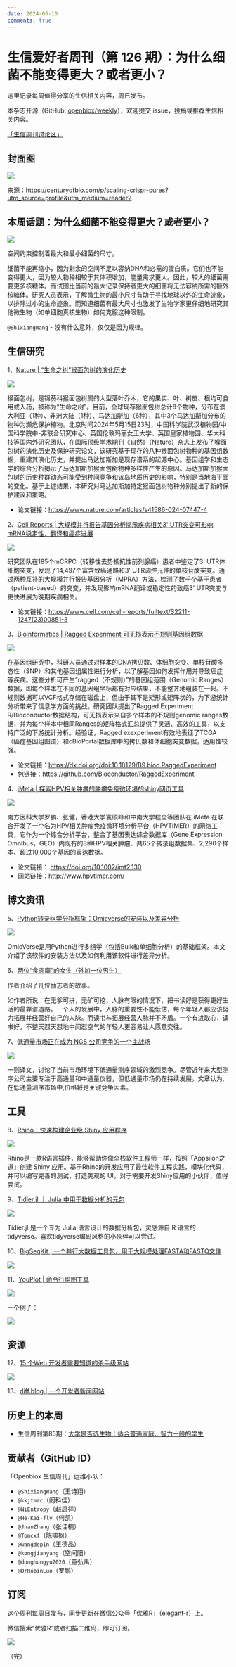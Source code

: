 ```yaml
---
date: 2024-06-10
comments: true
---
```


# 生信爱好者周刊（第 126 期）：为什么细菌不能变得更大？或者更小？

这里记录每周值得分享的生信相关内容，周日发布。

本杂志开源（GitHub: [openbiox/weekly](https://github.com/openbiox/weekly)），欢迎提交 issue，投稿或推荐生信相关内容。

[「生信周刊讨论区」](https://github.com/openbiox/weekly/discussions)

## 封面图


![](https://files.mdnice.com/user/4331/6dc7e362-5c61-4f4b-86f8-0c96d63be2eb.png)

来源：https://centuryofbio.com/p/scaling-crispr-cures?utm_source=profile&utm_medium=reader2

## 本周话题：为什么细菌不能变得更大？或者更小？


![](https://files.mdnice.com/user/4331/ab4b992f-0a70-47d8-bed9-a097ea5513fd.png)

空间约束控制着最大和最小细菌的尺寸。

细菌不能再缩小，因为剩余的空间不足以容纳DNA和必需的蛋白质。它们也不能变得更大，因为较大物种相较于其体积增加，能量需求更大。因此，较大的细菌需要更多核糖体。而试图比当前的最大记录保持者更大的细菌将无法容纳所需的额外核糖体。研究人员表示，了解微生物的最小尺寸有助于寻找地球以外的生命迹象，以排除过小的生命迹象。而知道细菌有最大尺寸也激发了生物学家更仔细地研究其他微生物（如单细胞真核生物）如何克服这种限制。

`@ShixiangWang` - 没有什么意外，仅仅是因为规律。

## 生信研究

1、[Nature | “生命之树”猴面包树的演化历史](https://mp.weixin.qq.com/s/QyrIKnkbOxWVWwfwuHR50g)

![](https://files.mdnice.com/user/4331/fa9b96a2-dd61-449c-837b-aea4e92f7daf.png)

猴面包树，是锦葵科猴面包树属的大型落叶乔木，它的果实、叶、树皮、根均可食用或入药，被称为“生命之树”。目前，全球现存猴面包树总计8个物种，分布在澳大利亚（1种）、非洲大陆（1种）、马达加斯加（6种），其中3个马达加斯加分布的物种为濒危保护植物。北京时间2024年5月15日23时，中国科学院武汉植物园/中国科学院中-非联合研究中心、英国伦敦玛丽女王大学、英国皇家植物园、华大科技等国内外研究团队，在国际顶级学术期刊《自然》（Nature）杂志上发布了猴面包树的演化历史及保护研究论文，该研究基于现存的八种猴面包树物种的基因组数据，重建其演化历史，并提出马达加斯加是现存谱系的起源中心。基因组学和生态学的综合分析揭示了马达加斯加猴面包树物种多样性产生的原因。马达加斯加猴面包树的历史种群动态可能受到种间竞争和该岛地质历史的影响，特别是当地海平面的变化。基于上述结果，本研究对马达加斯加特定猴面包树物种分别提出了新的保护建议和策略。

- 论文链接：https://www.nature.com/articles/s41586-024-07447-4


2、[Cell Reports | 大规模并行报告基因分析揭示疾病相关3' UTR突变可影响mRNA稳定性、翻译和癌症进展](https://mp.weixin.qq.com/s/pNtX8qtSbXDRtRrJM-RhGA)


![](https://files.mdnice.com/user/4331/6ef19a62-fbc4-42a0-afe1-c490660dd354.png)


研究团队在185个mCRPC（转移性去势抵抗性前列腺癌）患者中鉴定了3' UTR体细胞突变，发现了14,497个富含致癌通路和3' UTR调控元件的单核苷酸突变。通过两种互补的大规模并行报告基因分析（MPRA）方法，检测了数千个基于患者（patient-based）的突变，并发现影响mRNA翻译或稳定性的致癌3' UTR突变与更快进展为晚期疾病相关。

- 论文链接：https://www.cell.com/cell-reports/fulltext/S2211-1247(23)00851-3

3、[Bioinformatics | Ragged Experiment 可无损表示不规则基因组数据](https://mp.weixin.qq.com/s/dVH0sbtGFo8_WooWtmxy5g)

![](https://files.mdnice.com/user/4331/13d3e5c8-125a-4d6a-9aa7-b0801d6b9d50.png)

在基因组研究中，科研人员通过对样本的DNA拷贝数、体细胞突变、单核苷酸多态性（SNP）和其他基因组属性进行分析，以了解基因如何发挥作用并导致癌症等疾病。这些分析可产生“ragged（不规则）”的基因组范围（Genomic Ranges）数据，即每个样本在不同的基因组坐标都有对应结果，不能整齐地组装在一起。不规则数据可以VCF格式存储在磁盘上，但由于其不是矩形或矩阵状的，为下游统计分析带来了信息学方面的挑战。研究团队提出了Ragged Experiment R/Bioconductor数据结构，可无损表示来自多个样本的不规则genomic ranges数据，并为每个样本中相同Ranges的矩阵格式汇总提供了灵活、高效的工具，以支持广泛的下游统计分析。经验证，Ragged exexperiment有效地表征了TCGA（癌症基因组图谱）和cBioPortal数据库中的拷贝数和体细胞突变数据，适用性较强。

- 论文链接：https://dx.doi.org/doi:10.18129/B9.bioc.RaggedExperiment
- 包链接：https://github.com/Bioconductor/RaggedExperiment

4、[iMeta | 探索HPV相关肿瘤的肿瘤免疫微环境的shiny网页工具](https://mp.weixin.qq.com/s/1ti7VbVHjZkU2dE2PcDrJw)


![](https://files.mdnice.com/user/4331/587e426a-a88f-45cb-a9cd-2cc3ce7a00ed.png)

南方医科大学罗鹏、张健，香港大学袁硕峰和中南大学程全等团队在 iMeta 在联合开发了一个名为HPV相关肿瘤免疫微环境分析平台（HPVTIMER）的网络工具，它作为一个综合分析平台，整合了基因表达综合数据库（Gene Expression Omnibus，GEO）内现有的8种HPV相关肿瘤、共65个转录组数据集、2,290个样本、超过10,000个基因的表达数据。

- 论文链接： https://doi.org/10.1002/imt2.130
- 网站链接：http://www.hpvtimer.com/


## 博文资讯

5、[Python转录组学分析框架：Omicverse的安装以及差异分析](https://mp.weixin.qq.com/s/fIRVMNHFcffCuCzh_Qozhw)


![](https://files.mdnice.com/user/4331/3f2c35b4-2752-4d92-924b-c0d86404aaf5.png)

OmicVerse是用Python进行多组学（包括Bulk和单细胞分析）的基础框架。本文介绍了该软件的安装方法以及如何利用该软件进行差异分析。

6、[两位“食肉糜”的女生（外加一位男生）](https://mp.weixin.qq.com/s/dMAmQN8ASwPC_32mfYk4xw)

作者介绍了几位励志者的故事。

如作者所说：在无爹可拼，无矿可挖，人脉有限的情况下，把书读好是获得更好生活的最靠谱道路。一个人的发展中，人脉的重要性不能低估，每个年轻人都应该努力拓展并经营好自己的人脉。而读书与拓展经营人脉并不矛盾。一个有进取心，读书好，不整天怼天怼地中间怼空气的年轻人更容易让人愿意交往。

7、[低通量市场正在成为 NGS 公司竞争的一个主战场](https://mp.weixin.qq.com/s/Td4wNJZX50EkDlwUI4uqqQ)


![](https://files.mdnice.com/user/4331/398da064-4520-4bd8-b22c-bf5dd38c06ae.png)

一则译文，讨论了当前市场环境下低通量测序领域的激烈竞争。尽管近年来大型测序公司主要专注于高通量和中通量仪器，但低通量市场仍在持续发展。文章认为,在低通量测序市场中,价格将是关键竞争因素。


## 工具

8、[Rhino｜快速构建企业级 Shiny 应用程序](https://github.com/Appsilon/rhino)


![](https://files.mdnice.com/user/4331/9d2dc40b-83ee-4d8c-8881-bd75e31733a3.png)

Rhino是一款R语言插件，能够帮助你像全栈软件工程师一样，按照「Appsilon之道」创建 Shiny 应用。基于Rhino的开发应用了最佳软件工程实践，模块化代码，并可以编写完善的测试，打造美观的 UI。对于需要开发Shiny应用的小伙伴，值得尝试。

9、[Tidier.jl ｜ Julia 中用于数据分析的元包](https://github.com/TidierOrg/Tidier.jl)


![](https://files.mdnice.com/user/4331/7ee7b414-3ac8-4180-99ab-aa353ee96fce.png)


Tidier.jl 是一个专为 Julia 语言设计的数据分析包，灵感源自 R 语言的 tidyverse。喜欢tidyverse编码风格的小伙伴可以尝试。

10、[BigSeqKit | 一个并行大数据工具包，用于大规模处理FASTA和FASTQ文件](https://github.com/citiususc/BigSeqKit)


![](https://files.mdnice.com/user/4331/3df416a7-96c3-4bc5-8ca2-21318802614b.png)


11、[YouPlot | 命令行绘图工具](https://github.com/red-data-tools/YouPlot)


![](https://files.mdnice.com/user/4331/ed95ab08-7298-4b3f-8dea-311d6ad543a4.png)

一个例子：


![](https://files.mdnice.com/user/4331/24f47752-6b23-4d5d-9762-d5907d7fa56c.png)


## 资源
 
12、[15 个Web 开发者需要知道的杀手级网站](https://mp.weixin.qq.com/s/vZFTHYeyoPbhhTWh8nSiqw)


![](https://files.mdnice.com/user/4331/4ac48d6b-ba66-44e2-96c6-d306d5cb6674.png)


13、[diff.blog | 一个开发者新闻网站](https://diff.blog/)


## 历史上的本周

- 生信周刊第85期：[大学是否选生物：适合普通家庭、智力一般的学生](https://mp.weixin.qq.com/s/2zFb_8u_tzPkaAftJrCU0Q)

## 贡献者（GitHub ID）

「Openbiox 生信周刊」运维小队：

- `@ShixiangWang`（王诗翔）
- `@kkjtmac`（阚科佳）
- `@NiEntropy`（赵启祥）
- `@He-Kai-fly`（何凯）
- `@JnanZhang`（张佳楠）
- `@Tomcxf`（陈啸枫）
- `@wangdepin`（王德品）
- `@kongjianyang`（空间阳）
- `@donghongyu2020`（董弘禹）
- `@DrRobinLuo`（罗鹏）

## 订阅

这个周刊每周日发布，同步更新在微信公众号「优雅R」（elegant-r）上。

微信搜索“优雅R”或者扫描二维码，即可订阅。

![](https://cdn.nlark.com/yuque/0/2022/png/471931/1648306398708-897e7ad4-6008-40f8-9200-ddee834b09a7.png)

（完）

